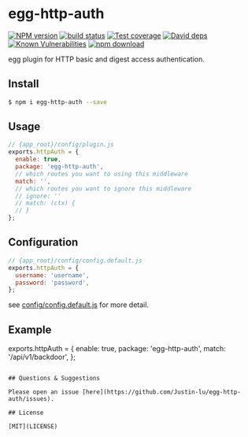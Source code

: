 # egg-http-auth

[![NPM version][npm-image]][npm-url]
[![build status][travis-image]][travis-url]
[![Test coverage][codecov-image]][codecov-url]
[![David deps][david-image]][david-url]
[![Known Vulnerabilities][snyk-image]][snyk-url]
[![npm download][download-image]][download-url]

[npm-image]: https://img.shields.io/npm/v/egg-http-auth.svg?style=flat-square
[npm-url]: https://npmjs.org/package/egg-http-auth
[travis-image]: https://img.shields.io/travis/eggjs/egg-http-auth.svg?style=flat-square
[travis-url]: https://travis-ci.org/eggjs/egg-http-auth
[codecov-image]: https://img.shields.io/codecov/c/github/eggjs/egg-http-auth.svg?style=flat-square
[codecov-url]: https://codecov.io/github/eggjs/egg-http-auth?branch=master
[david-image]: https://img.shields.io/david/eggjs/egg-http-auth.svg?style=flat-square
[david-url]: https://david-dm.org/eggjs/egg-http-auth
[snyk-image]: https://snyk.io/test/npm/egg-http-auth/badge.svg?style=flat-square
[snyk-url]: https://snyk.io/test/npm/egg-http-auth
[download-image]: https://img.shields.io/npm/dm/egg-http-auth.svg?style=flat-square
[download-url]: https://npmjs.org/package/egg-http-auth

egg plugin for HTTP basic and digest access authentication.

## Install

```bash
$ npm i egg-http-auth --save
```

## Usage

```js
// {app_root}/config/plugin.js
exports.httpAuth = {
  enable: true,
  package: 'egg-http-auth',
  // which routes you want to using this middleware
  match: '',
  // which routes you want to ignore this middleware
  // ignore: ''
  // match: (ctx) {
  // }
};
```

## Configuration

```js
// {app_root}/config/config.default.js
exports.httpAuth = {
  username: 'username',
  password: 'password',
};
```

see [config/config.default.js](config/config.default.js) for more detail.

## Example

exports.httpAuth = {
  enable: true,
  package: 'egg-http-auth',
  match: '/api/v1/backdoor',
};
```

## Questions & Suggestions

Please open an issue [here](https://github.com/Justin-lu/egg-http-auth/issues).

## License

[MIT](LICENSE)
